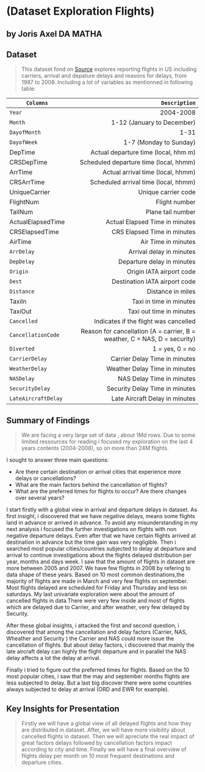 # (Dataset Exploration Flights)
## by Joris Axel DA MATHA


## Dataset


> This dataset fond on [Source](https://dataverse.harvard.edu/dataset.xhtml?persistentId=doi:10.7910/DVN/HG7NV7) explores reporting flights in US including carriers, arrival and depature delays and reasons for delays, from 1987 to 2008. Including a lot of variables as mentionned in following table: 

| **`Columns`**        | **`Description`**  |  
| ------------- |-------------:|
| `Year`| 2004-2008 |
| `Month` |1-12 (January to December)    |
| `DayofMonth`| 1-31   |
| `DayofWeek`   |1-7 (Monday to Sunday)  |
| DepTime      | Actual departure time (local, hhm m)  |
| CRSDepTime |Scheduled departure time (local, hhmm)    |
| ArrTime   |Actual arrival time (local, hhmm)  |
| CRSArrTime      | Scheduled arrival time (local, hhmm)  |
| UniqueCarrier | Unique carrier code     |
| FlightNum   |  Flight number  |
| TailNum      | Plane tail number  |
| ActualElapsedTime | Actual Elapsed Time in minutes     |
| CRSElapsedTime | CRS Elapsed Time in minutes     |
| AirTime | Air Time in minutes     |
| `ArrDelay` | Arrival delay in minutes     |
| `DepDelay` | Departure delay in minutes  |
| `Origin` | Origin IATA airport code     |
| `Dest` | Destination IATA airport code     |
| `Distance` | Distance in miles     |
| TaxiIn | Taxi in time in minutes     |
| TaxiOut | Taxi out time in minutes     |
| `Cancelled` | Indicates if the flight was cancelled     |
| `CancellationCode` | Reason for cancellation (A = carrier, B = weather, C = NAS, D = security)     |
| `Diverted` | 1 = yes, 0 = no     |
| `CarrierDelay` | Carrier Delay Time in minutes     |
| `WeatherDelay` | Weather Delay Time in minutes     |
| `NASDelay` | NAS Delay Time in minutes     |
| `SecurityDelay` | Security Delay Time in minutes     |
| `LateAircraftDelay`|Late Aircraft Delay in minutes   |



## Summary of Findings

> We are facing a very large set of data , about 1Md rows. Due to some limited ressources for reading i focused my exploration on the last 4 years contents (2004-2008), so on more than 24M flights. 

I sought to answer three main questions: 
- Are there certain destination or arrival cities that experience more delays or cancellations? 
- What are the main factors behind the cancellation of flights? 
- What are the preferred times for flights to occur? Are there changes over several years?

I start firstly with a global view in arrival and departure delays in dataset. As first insight, i discovered that we have negative delays, means some flights land in advance or arrived in advance. To avoid any misunderstanding in my next analysis i focused the further investigations on flights with non negative departure delays. Even after that we have certain flights arrived at destination in advance but the time gain was very negligible. Then i searched most popular cities/countries subjected to delay at departure and arrival to continue investigations about the flights delayed distribution per year, months and days week. I saw that the amount of flights in dataset are more between 2005 and 2007. We have few flights in 2008 by refering to data shape of these years. Based on 10 most common destinations,the majority of flights are made in March and very few flights on september. Most flights delayed are scheduled for Friday and Thursday and less on saturdays. My last univariate exploration were about the amount of cancelled flights in data.There were very few inside and most of flights which are delayed due to Carrier, and after weather, very few delayed by Security. 

After these global insights, i attacked the first and second question, i discovered that among the cancellation and delay factors (Carrier, NAS, Wheather and Security ) the Carrier and NAS could more issue the cancellation of flights. But about delay factors, i discovered that mainly the late aircraft delay can highly the flight departure and in parallel the NAS delay affects a lot the delay at arrival. 

Finally i tried to figure out the preferred times for flights. Based on the 10 most popular cities, i saw that the may and september months flights are less subjected to delay. But a last big discover there were some countries always subjected to delay at arrival (ORD and EWR for example).

## Key Insights for Presentation

> Firstly we will have a global view of all delayed flights and how they are distributed in dataset. After, we will have more visibility about cancelled flights in dataset. Then we will apreciate the real impact of great factors delays followed by cancellation factors impact according to city and time. Finally we will have a final overview of flights delay per month on 10 most frequent destinations and departure cities. 
